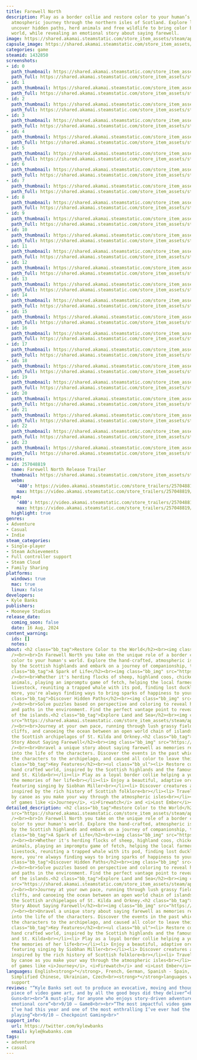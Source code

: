 ```yaml
---
title: Farewell North
description: Play as a border collie and restore color to your human’s world in an
  atmospheric journey through the northern isles of Scotland. Explore land and sea,
  uncover hidden paths, herd animals and free wildlife to bring color back to her
  world, while revealing an emotional story about saying farewell.
image: https://shared.akamai.steamstatic.com/store_item_assets/steam/apps/1432850/header.jpg?t=1733745642
capsule_image: https://shared.akamai.steamstatic.com/store_item_assets/steam/apps/1432850/698a56ed5e694af06f1a379027889577c58b4980/capsule_231x87.jpg?t=1733745642
categories: game
steamid: 1432850
screenshots:
- id: 0
  path_thumbnail: https://shared.akamai.steamstatic.com/store_item_assets/steam/apps/1432850/ss_9218d6c59f71c9d98d4d012b6d0b96a34e2fafc7.600x338.jpg?t=1733745642
  path_full: https://shared.akamai.steamstatic.com/store_item_assets/steam/apps/1432850/ss_9218d6c59f71c9d98d4d012b6d0b96a34e2fafc7.1920x1080.jpg?t=1733745642
- id: 1
  path_thumbnail: https://shared.akamai.steamstatic.com/store_item_assets/steam/apps/1432850/ss_51ed006cb94593b82896fa0145200d2b2a4d9088.600x338.jpg?t=1733745642
  path_full: https://shared.akamai.steamstatic.com/store_item_assets/steam/apps/1432850/ss_51ed006cb94593b82896fa0145200d2b2a4d9088.1920x1080.jpg?t=1733745642
- id: 2
  path_thumbnail: https://shared.akamai.steamstatic.com/store_item_assets/steam/apps/1432850/ss_bfafda145b282d86c62c1e6b322de5124defae00.600x338.jpg?t=1733745642
  path_full: https://shared.akamai.steamstatic.com/store_item_assets/steam/apps/1432850/ss_bfafda145b282d86c62c1e6b322de5124defae00.1920x1080.jpg?t=1733745642
- id: 3
  path_thumbnail: https://shared.akamai.steamstatic.com/store_item_assets/steam/apps/1432850/ss_a0548454bcff41f254e6aea84ff71b3b237f96d3.600x338.jpg?t=1733745642
  path_full: https://shared.akamai.steamstatic.com/store_item_assets/steam/apps/1432850/ss_a0548454bcff41f254e6aea84ff71b3b237f96d3.1920x1080.jpg?t=1733745642
- id: 4
  path_thumbnail: https://shared.akamai.steamstatic.com/store_item_assets/steam/apps/1432850/ss_5a8f101fee8d46bf987f3ad67ce7060a4e487066.600x338.jpg?t=1733745642
  path_full: https://shared.akamai.steamstatic.com/store_item_assets/steam/apps/1432850/ss_5a8f101fee8d46bf987f3ad67ce7060a4e487066.1920x1080.jpg?t=1733745642
- id: 5
  path_thumbnail: https://shared.akamai.steamstatic.com/store_item_assets/steam/apps/1432850/ss_fee95171251a561c1c39d5bbed0b9bdaf5fbf170.600x338.jpg?t=1733745642
  path_full: https://shared.akamai.steamstatic.com/store_item_assets/steam/apps/1432850/ss_fee95171251a561c1c39d5bbed0b9bdaf5fbf170.1920x1080.jpg?t=1733745642
- id: 6
  path_thumbnail: https://shared.akamai.steamstatic.com/store_item_assets/steam/apps/1432850/ss_fc9783d0e15f50af9d3e47bdeb30f65005bf1c73.600x338.jpg?t=1733745642
  path_full: https://shared.akamai.steamstatic.com/store_item_assets/steam/apps/1432850/ss_fc9783d0e15f50af9d3e47bdeb30f65005bf1c73.1920x1080.jpg?t=1733745642
- id: 7
  path_thumbnail: https://shared.akamai.steamstatic.com/store_item_assets/steam/apps/1432850/ss_c56539ea3a36628b26cded70b20ca7de909d47ab.600x338.jpg?t=1733745642
  path_full: https://shared.akamai.steamstatic.com/store_item_assets/steam/apps/1432850/ss_c56539ea3a36628b26cded70b20ca7de909d47ab.1920x1080.jpg?t=1733745642
- id: 8
  path_thumbnail: https://shared.akamai.steamstatic.com/store_item_assets/steam/apps/1432850/ss_6af14593bc654e56d4776d72b68e6ae068b09667.600x338.jpg?t=1733745642
  path_full: https://shared.akamai.steamstatic.com/store_item_assets/steam/apps/1432850/ss_6af14593bc654e56d4776d72b68e6ae068b09667.1920x1080.jpg?t=1733745642
- id: 9
  path_thumbnail: https://shared.akamai.steamstatic.com/store_item_assets/steam/apps/1432850/ss_b55242cb0e58dbc0914c7f91da53e7d2bcc75c05.600x338.jpg?t=1733745642
  path_full: https://shared.akamai.steamstatic.com/store_item_assets/steam/apps/1432850/ss_b55242cb0e58dbc0914c7f91da53e7d2bcc75c05.1920x1080.jpg?t=1733745642
- id: 10
  path_thumbnail: https://shared.akamai.steamstatic.com/store_item_assets/steam/apps/1432850/ss_802e3267f7b66fcfd857f40842fd9f45d401dd2e.600x338.jpg?t=1733745642
  path_full: https://shared.akamai.steamstatic.com/store_item_assets/steam/apps/1432850/ss_802e3267f7b66fcfd857f40842fd9f45d401dd2e.1920x1080.jpg?t=1733745642
- id: 11
  path_thumbnail: https://shared.akamai.steamstatic.com/store_item_assets/steam/apps/1432850/ss_269e2cc3a05ac2628747b9e41d3de3ff0795b533.600x338.jpg?t=1733745642
  path_full: https://shared.akamai.steamstatic.com/store_item_assets/steam/apps/1432850/ss_269e2cc3a05ac2628747b9e41d3de3ff0795b533.1920x1080.jpg?t=1733745642
- id: 12
  path_thumbnail: https://shared.akamai.steamstatic.com/store_item_assets/steam/apps/1432850/ss_d014f8bc4c90c86e59049ea4921162de29a00386.600x338.jpg?t=1733745642
  path_full: https://shared.akamai.steamstatic.com/store_item_assets/steam/apps/1432850/ss_d014f8bc4c90c86e59049ea4921162de29a00386.1920x1080.jpg?t=1733745642
- id: 13
  path_thumbnail: https://shared.akamai.steamstatic.com/store_item_assets/steam/apps/1432850/ss_f2b5888f05d41747799664a3a9adf6e0bd9f3696.600x338.jpg?t=1733745642
  path_full: https://shared.akamai.steamstatic.com/store_item_assets/steam/apps/1432850/ss_f2b5888f05d41747799664a3a9adf6e0bd9f3696.1920x1080.jpg?t=1733745642
- id: 14
  path_thumbnail: https://shared.akamai.steamstatic.com/store_item_assets/steam/apps/1432850/ss_e5ea012c474b6e030781dc924d9e6a7f7a4aecf3.600x338.jpg?t=1733745642
  path_full: https://shared.akamai.steamstatic.com/store_item_assets/steam/apps/1432850/ss_e5ea012c474b6e030781dc924d9e6a7f7a4aecf3.1920x1080.jpg?t=1733745642
- id: 15
  path_thumbnail: https://shared.akamai.steamstatic.com/store_item_assets/steam/apps/1432850/ss_662920ffc30b0c417a332a70c0b0be966de3ebb4.600x338.jpg?t=1733745642
  path_full: https://shared.akamai.steamstatic.com/store_item_assets/steam/apps/1432850/ss_662920ffc30b0c417a332a70c0b0be966de3ebb4.1920x1080.jpg?t=1733745642
- id: 16
  path_thumbnail: https://shared.akamai.steamstatic.com/store_item_assets/steam/apps/1432850/ss_f59367a3897052d84b41b562eabe112a939a8a45.600x338.jpg?t=1733745642
  path_full: https://shared.akamai.steamstatic.com/store_item_assets/steam/apps/1432850/ss_f59367a3897052d84b41b562eabe112a939a8a45.1920x1080.jpg?t=1733745642
- id: 17
  path_thumbnail: https://shared.akamai.steamstatic.com/store_item_assets/steam/apps/1432850/ss_c6b8eee6a4bc09bc985a751b8ec466f50b78767f.600x338.jpg?t=1733745642
  path_full: https://shared.akamai.steamstatic.com/store_item_assets/steam/apps/1432850/ss_c6b8eee6a4bc09bc985a751b8ec466f50b78767f.1920x1080.jpg?t=1733745642
- id: 18
  path_thumbnail: https://shared.akamai.steamstatic.com/store_item_assets/steam/apps/1432850/ss_15519eeec03505c70aad317aa36e1ada0d68c101.600x338.jpg?t=1733745642
  path_full: https://shared.akamai.steamstatic.com/store_item_assets/steam/apps/1432850/ss_15519eeec03505c70aad317aa36e1ada0d68c101.1920x1080.jpg?t=1733745642
- id: 19
  path_thumbnail: https://shared.akamai.steamstatic.com/store_item_assets/steam/apps/1432850/ss_c0e1786d43524c8a596ee7ee9999cf1a038460cf.600x338.jpg?t=1733745642
  path_full: https://shared.akamai.steamstatic.com/store_item_assets/steam/apps/1432850/ss_c0e1786d43524c8a596ee7ee9999cf1a038460cf.1920x1080.jpg?t=1733745642
- id: 20
  path_thumbnail: https://shared.akamai.steamstatic.com/store_item_assets/steam/apps/1432850/ss_3204a5bee4e4d0e35c7e3de653993fd69846c7a8.600x338.jpg?t=1733745642
  path_full: https://shared.akamai.steamstatic.com/store_item_assets/steam/apps/1432850/ss_3204a5bee4e4d0e35c7e3de653993fd69846c7a8.1920x1080.jpg?t=1733745642
- id: 21
  path_thumbnail: https://shared.akamai.steamstatic.com/store_item_assets/steam/apps/1432850/ss_8130cff7aab26a8a735adcb13f3361ec81c0ebdc.600x338.jpg?t=1733745642
  path_full: https://shared.akamai.steamstatic.com/store_item_assets/steam/apps/1432850/ss_8130cff7aab26a8a735adcb13f3361ec81c0ebdc.1920x1080.jpg?t=1733745642
- id: 22
  path_thumbnail: https://shared.akamai.steamstatic.com/store_item_assets/steam/apps/1432850/ss_482e342c44330e2a39f0bc176a3f1863708e8140.600x338.jpg?t=1733745642
  path_full: https://shared.akamai.steamstatic.com/store_item_assets/steam/apps/1432850/ss_482e342c44330e2a39f0bc176a3f1863708e8140.1920x1080.jpg?t=1733745642
- id: 23
  path_thumbnail: https://shared.akamai.steamstatic.com/store_item_assets/steam/apps/1432850/ss_e1110ef81755611c7a364fa6baa55921facc5d33.600x338.jpg?t=1733745642
  path_full: https://shared.akamai.steamstatic.com/store_item_assets/steam/apps/1432850/ss_e1110ef81755611c7a364fa6baa55921facc5d33.1920x1080.jpg?t=1733745642
movies:
- id: 257048819
  name: Farewell North Release Trailer
  thumbnail: https://shared.akamai.steamstatic.com/store_item_assets/steam/apps/257048819/movie.293x165.jpg?t=1724412955
  webm:
    '480': https://video.akamai.steamstatic.com/store_trailers/257048819/movie480_vp9.webm?t=1724412955
    max: https://video.akamai.steamstatic.com/store_trailers/257048819/movie_max_vp9.webm?t=1724412955
  mp4:
    '480': https://video.akamai.steamstatic.com/store_trailers/257048819/movie480.mp4?t=1724412955
    max: https://video.akamai.steamstatic.com/store_trailers/257048819/movie_max.mp4?t=1724412955
  highlight: true
genres:
- Adventure
- Casual
- Indie
steam_categories:
- Single-player
- Steam Achievements
- Full controller support
- Steam Cloud
- Family Sharing
platforms:
  windows: true
  mac: true
  linux: false
developers:
- Kyle Banks
publishers:
- Mooneye Studios
release_date:
  coming_soon: false
  date: 16 Aug, 2024
content_warning:
  ids: []
  notes:
about: <h2 class="bb_tag">Restore Color to the World</h2><br><img class="bb_img" src="https://shared.akamai.steamstatic.com/store_item_assets/steam/apps/1432850/extras/animal-activation.gif?t=1733745642"
  /><br><br>In Farewell North you take on the unique role of a border collie restoring
  color to your human's world. Explore the hand-crafted, atmospheric islands inspired
  by the Scottish highlands and embark on a journey of companionship, trust and loss.<h2
  class="bb_tag">A Spark of Life</h2><br><img class="bb_img" src="https://shared.akamai.steamstatic.com/store_item_assets/steam/apps/1432850/extras/herding.gif?t=1733745642"
  /><br><br>Whether it's herding flocks of sheep, highland coos, chickens or other
  animals, playing an impromptu game of fetch, helping the local farmers with their
  livestock, reuniting a trapped whale with its pod, finding lost ducklings, and much
  more, you're always finding ways to bring sparks of happiness to your human.<h2
  class="bb_tag">Discover Hidden Paths</h2><br><img class="bb_img" src="https://shared.akamai.steamstatic.com/store_item_assets/steam/apps/1432850/extras/hidden-object.gif?t=1733745642"
  /><br><br>Solve puzzles based on perspective and coloring to reveal hidden objects
  and paths in the environment. Find the perfect vantage point to reveal the secrets
  of the islands.<h2 class="bb_tag">Explore Land and Sea</h2><br><img class="bb_img"
  src="https://shared.akamai.steamstatic.com/store_item_assets/steam/apps/1432850/extras/canoe.gif?t=1733745642"
  /><br><br>Journey at your own pace, running through lush grassy fields, hiking steep
  cliffs, and canoeing the ocean between an open world chain of islands inspired by
  the Scottish archipelagos of St. Kilda and Orkney.<h2 class="bb_tag">Uncover a Unique
  Story About Saying Farewell</h2><br><img class="bb_img" src="https://shared.akamai.steamstatic.com/store_item_assets/steam/apps/1432850/extras/memory.gif?t=1733745642"
  /><br><br>Unravel a unique story about saying farewell as memories reveal a glimpse
  into the life of the characters. Discover the events in the past which have led
  the characters to the archipelago, and caused all color to leave their world.<h2
  class="bb_tag">Key Features</h2><br><ul class="bb_ul"><li> Restore color to a vibrant,
  hand crafted world, inspired by the Scottish highlands and the famous isles of Orkney
  and St. Kilda<br></li><li> Play as a loyal border collie helping a young woman recover
  the memories of her life<br></li><li> Enjoy a beautiful, adaptive orchestral soundtrack
  featuring singing by Siobhan Miller<br></li><li> Discover creatures and wildlife
  inspired by the rich history of Scottish folklore<br></li><li> Travel by paw and
  by canoe as you make your way through the atmospheric isles<br></li><li> For fans
  of games like <i>Journey</i>, <i>Firewatch</i> and <i>Lost Ember</i></li></ul>
detailed_description: <h2 class="bb_tag">Restore Color to the World</h2><br><img class="bb_img"
  src="https://shared.akamai.steamstatic.com/store_item_assets/steam/apps/1432850/extras/animal-activation.gif?t=1733745642"
  /><br><br>In Farewell North you take on the unique role of a border collie restoring
  color to your human's world. Explore the hand-crafted, atmospheric islands inspired
  by the Scottish highlands and embark on a journey of companionship, trust and loss.<h2
  class="bb_tag">A Spark of Life</h2><br><img class="bb_img" src="https://shared.akamai.steamstatic.com/store_item_assets/steam/apps/1432850/extras/herding.gif?t=1733745642"
  /><br><br>Whether it's herding flocks of sheep, highland coos, chickens or other
  animals, playing an impromptu game of fetch, helping the local farmers with their
  livestock, reuniting a trapped whale with its pod, finding lost ducklings, and much
  more, you're always finding ways to bring sparks of happiness to your human.<h2
  class="bb_tag">Discover Hidden Paths</h2><br><img class="bb_img" src="https://shared.akamai.steamstatic.com/store_item_assets/steam/apps/1432850/extras/hidden-object.gif?t=1733745642"
  /><br><br>Solve puzzles based on perspective and coloring to reveal hidden objects
  and paths in the environment. Find the perfect vantage point to reveal the secrets
  of the islands.<h2 class="bb_tag">Explore Land and Sea</h2><br><img class="bb_img"
  src="https://shared.akamai.steamstatic.com/store_item_assets/steam/apps/1432850/extras/canoe.gif?t=1733745642"
  /><br><br>Journey at your own pace, running through lush grassy fields, hiking steep
  cliffs, and canoeing the ocean between an open world chain of islands inspired by
  the Scottish archipelagos of St. Kilda and Orkney.<h2 class="bb_tag">Uncover a Unique
  Story About Saying Farewell</h2><br><img class="bb_img" src="https://shared.akamai.steamstatic.com/store_item_assets/steam/apps/1432850/extras/memory.gif?t=1733745642"
  /><br><br>Unravel a unique story about saying farewell as memories reveal a glimpse
  into the life of the characters. Discover the events in the past which have led
  the characters to the archipelago, and caused all color to leave their world.<h2
  class="bb_tag">Key Features</h2><br><ul class="bb_ul"><li> Restore color to a vibrant,
  hand crafted world, inspired by the Scottish highlands and the famous isles of Orkney
  and St. Kilda<br></li><li> Play as a loyal border collie helping a young woman recover
  the memories of her life<br></li><li> Enjoy a beautiful, adaptive orchestral soundtrack
  featuring singing by Siobhan Miller<br></li><li> Discover creatures and wildlife
  inspired by the rich history of Scottish folklore<br></li><li> Travel by paw and
  by canoe as you make your way through the atmospheric isles<br></li><li> For fans
  of games like <i>Journey</i>, <i>Firewatch</i> and <i>Lost Ember</i></li></ul>
languages: English<strong>*</strong>, French, German, Spanish - Spain, Japanese, Polish,
  Simplified Chinese, Ukrainian, Czech<br><strong>*</strong>languages with full audio
  support
reviews: "“Kyle Banks set out to produce an evocative, moving and thought-provoking
  piece of video game art, and by all the good boys did they deliver”<br>9/10 – Finger
  Guns<br><br>“A must-play for anyone who enjoys story-driven adventures with a strong
  emotional core”<br>9/10 – Game8<br><br>“The most impactful video game experience
  I’ve had this year and one of the most enthralling I’ve ever had the delight of
  playing”<br>9/10 – Checkpoint Gaming<br>"
support_info:
  url: https://twitter.com/kylewbanks
  email: kyle@kwbanks.com
tags:
- adventure
- casual
---
```



